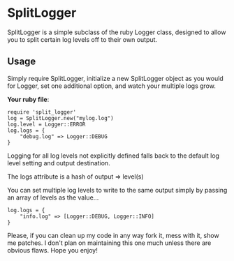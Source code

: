 SplitLogger
===========

SplitLogger is a simple subclass of the ruby Logger class, designed to allow you to split certain log levels off to their own output.

Usage
-----------

Simply require SplitLogger, initialize a new SplitLogger object as you would for Logger, set one additional option, and watch your multiple logs grow.

**Your ruby file**:

	require 'split_logger'
	log = SplitLogger.new("mylog.log")
	log.level = Logger::ERROR
	log.logs = {
		"debug.log" => Logger::DEBUG
	}

Logging for all log levels not explicitly defined falls back to the default log level setting and output destination.

The logs attribute is a hash of output => level(s)

You can set multiple log levels to write to the same output simply by passing an array of levels as the value...
	
	log.logs = {
		"info.log" => [Logger::DEBUG, Logger::INFO]
	}
	
Please, if you can clean up my code in any way fork it, mess with it, show me patches. I don't plan on maintaining this one much unless there are obvious flaws. Hope you enjoy!